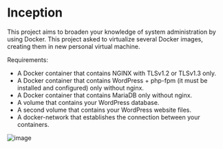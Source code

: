 # Inception
This project aims to broaden your knowledge of system administration by using Docker. This project asked to virtualize several Docker images, creating them in new personal virtual
machine.

Requirements:
* A Docker container that contains NGINX with TLSv1.2 or TLSv1.3 only.
* A Docker container that contains WordPress + php-fpm (it must be installed and configured) only without nginx.
* A Docker container that contains MariaDB only without nginx.
* A volume that contains your WordPress database.
* A second volume that contains your WordPress website files.
* A docker-network that establishes the connection between your containers.

![image](https://github.com/ateow/42-Core-SG/assets/144050579/3f27f61a-f600-49f5-ba9b-20e1a242007d)
